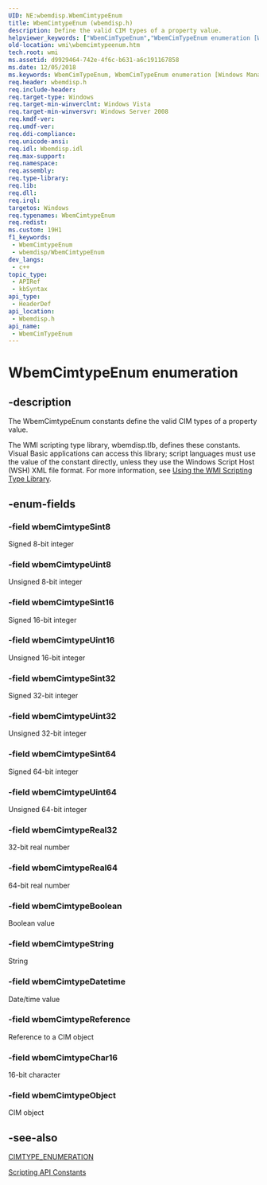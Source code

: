 ```yaml
---
UID: NE:wbemdisp.WbemCimtypeEnum
title: WbemCimtypeEnum (wbemdisp.h)
description: Define the valid CIM types of a property value.
helpviewer_keywords: ["WbemCimTypeEnum","WbemCimTypeEnum enumeration [Windows Management Instrumentation]","WbemCimtypeEnum","_hmm_wbemcimtypeenum","wbemCimtypeBoolean","wbemCimtypeChar16","wbemCimtypeDatetime","wbemCimtypeObject","wbemCimtypeReal32","wbemCimtypeReal64","wbemCimtypeReference","wbemCimtypeSint16","wbemCimtypeSint32","wbemCimtypeSint64","wbemCimtypeSint8","wbemCimtypeString","wbemCimtypeUint16","wbemCimtypeUint32","wbemCimtypeUint64","wbemCimtypeUint8","wbemdisp/WbemCimTypeEnum","wbemdisp/wbemCimtypeBoolean","wbemdisp/wbemCimtypeChar16","wbemdisp/wbemCimtypeDatetime","wbemdisp/wbemCimtypeObject","wbemdisp/wbemCimtypeReal32","wbemdisp/wbemCimtypeReal64","wbemdisp/wbemCimtypeReference","wbemdisp/wbemCimtypeSint16","wbemdisp/wbemCimtypeSint32","wbemdisp/wbemCimtypeSint64","wbemdisp/wbemCimtypeSint8","wbemdisp/wbemCimtypeString","wbemdisp/wbemCimtypeUint16","wbemdisp/wbemCimtypeUint32","wbemdisp/wbemCimtypeUint64","wbemdisp/wbemCimtypeUint8","wmi.wbemcimtypeenum"]
old-location: wmi\wbemcimtypeenum.htm
tech.root: wmi
ms.assetid: d9929464-742e-4f6c-b631-a6c191167858
ms.date: 12/05/2018
ms.keywords: WbemCimTypeEnum, WbemCimTypeEnum enumeration [Windows Management Instrumentation], WbemCimtypeEnum, _hmm_wbemcimtypeenum, wbemCimtypeBoolean, wbemCimtypeChar16, wbemCimtypeDatetime, wbemCimtypeObject, wbemCimtypeReal32, wbemCimtypeReal64, wbemCimtypeReference, wbemCimtypeSint16, wbemCimtypeSint32, wbemCimtypeSint64, wbemCimtypeSint8, wbemCimtypeString, wbemCimtypeUint16, wbemCimtypeUint32, wbemCimtypeUint64, wbemCimtypeUint8, wbemdisp/WbemCimTypeEnum, wbemdisp/wbemCimtypeBoolean, wbemdisp/wbemCimtypeChar16, wbemdisp/wbemCimtypeDatetime, wbemdisp/wbemCimtypeObject, wbemdisp/wbemCimtypeReal32, wbemdisp/wbemCimtypeReal64, wbemdisp/wbemCimtypeReference, wbemdisp/wbemCimtypeSint16, wbemdisp/wbemCimtypeSint32, wbemdisp/wbemCimtypeSint64, wbemdisp/wbemCimtypeSint8, wbemdisp/wbemCimtypeString, wbemdisp/wbemCimtypeUint16, wbemdisp/wbemCimtypeUint32, wbemdisp/wbemCimtypeUint64, wbemdisp/wbemCimtypeUint8, wmi.wbemcimtypeenum
req.header: wbemdisp.h
req.include-header: 
req.target-type: Windows
req.target-min-winverclnt: Windows Vista
req.target-min-winversvr: Windows Server 2008
req.kmdf-ver: 
req.umdf-ver: 
req.ddi-compliance: 
req.unicode-ansi: 
req.idl: Wbemdisp.idl
req.max-support: 
req.namespace: 
req.assembly: 
req.type-library: 
req.lib: 
req.dll: 
req.irql: 
targetos: Windows
req.typenames: WbemCimtypeEnum
req.redist: 
ms.custom: 19H1
f1_keywords:
 - WbemCimtypeEnum
 - wbemdisp/WbemCimtypeEnum
dev_langs:
 - c++
topic_type:
 - APIRef
 - kbSyntax
api_type:
 - HeaderDef
api_location:
 - Wbemdisp.h
api_name:
 - WbemCimTypeEnum
---
```


# WbemCimtypeEnum enumeration


## -description

The 
WbemCimtypeEnum constants define the valid CIM types of a property value.

The WMI scripting type library, wbemdisp.tlb, defines these constants. Visual Basic applications can access this library; script languages must use the value of the constant directly, unless they use the Windows Script Host (WSH) XML file format. For more information, see 
<a href="/windows/desktop/WmiSdk/using-the-wmi-scripting-type-library">Using the WMI Scripting Type Library</a>.

## -enum-fields

### -field wbemCimtypeSint8

Signed 8-bit integer

### -field wbemCimtypeUint8

Unsigned 8-bit integer

### -field wbemCimtypeSint16

Signed 16-bit integer

### -field wbemCimtypeUint16

Unsigned 16-bit integer

### -field wbemCimtypeSint32

Signed 32-bit integer

### -field wbemCimtypeUint32

Unsigned 32-bit integer

### -field wbemCimtypeSint64

Signed 64-bit integer

### -field wbemCimtypeUint64

Unsigned 64-bit integer

### -field wbemCimtypeReal32

32-bit real number

### -field wbemCimtypeReal64

64-bit real number

### -field wbemCimtypeBoolean

Boolean value

### -field wbemCimtypeString

String

### -field wbemCimtypeDatetime

Date/time value

### -field wbemCimtypeReference

Reference to a CIM object

### -field wbemCimtypeChar16

16-bit character

### -field wbemCimtypeObject

CIM object

## -see-also

<a href="/windows/win32/api/wbemcli/ne-wbemcli-cimtype_enumeration">CIMTYPE_ENUMERATION</a>



<a href="/windows/desktop/WmiSdk/scripting-api-constants">Scripting API Constants</a>
